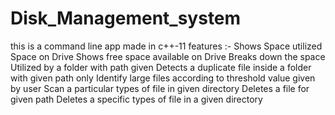 # Disk_Management_system

this is a command line app made in c++-11 
features :-
      Shows Space utilized Space on Drive
      Shows free space available on Drive
      Breaks down the space Utilized by a folder with path given
      Detects a duplicate file inside a folder with given path only
      Identify large files according to threshold value given by user
      Scan a particular types of file in given directory
      Deletes a file for given path
      Deletes a specific types of file in a given directory
